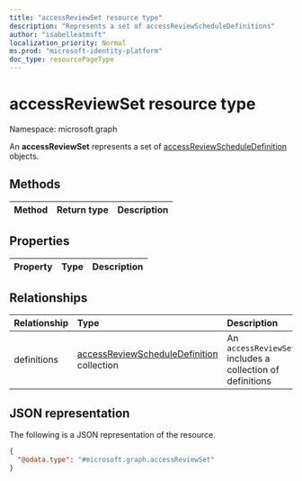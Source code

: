 ```yaml
---
title: "accessReviewSet resource type"
description: "Represents a set of accessReviewScheduleDefinitions"
author: "isabelleatmsft"
localization_priority: Normal
ms.prod: "microsoft-identity-platform"
doc_type: resourcePageType
---
```


# accessReviewSet resource type

Namespace: microsoft.graph

An **accessReviewSet** represents a set of [accessReviewScheduleDefinition](accessreviewscheduledefinition.md) objects.

## Methods
|Method|Return type|Description|
|:---|:---|:---|

## Properties
|Property|Type|Description|
|:---|:---|:---|

## Relationships
|Relationship|Type|Description|
|:---|:---|:---|
|definitions|[accessReviewScheduleDefinition](../resources/accessreviewscheduledefinition.md) collection|An `accessReviewSet` includes a collection of definitions|

## JSON representation
The following is a JSON representation of the resource.
<!-- {
  "blockType": "resource",
  "keyProperty": "id",
  "@odata.type": "microsoft.graph.accessReviewSet",
  "baseType": "",
  "openType": false
}
-->
``` json
{
  "@odata.type": "#microsoft.graph.accessReviewSet"
}
```